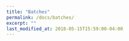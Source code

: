 ```yaml
---
title: "Batches"
permalink: /docs/batches/
excerpt: ""
last_modified_at: 2018-05-15T15:59:00-04:00
---
```


